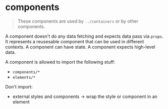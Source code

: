 # components

> These components are used by `../containers` or by other components.

A component doesn't do any data fetching and expects data pass via `props`. It represents a reusesable component that can be used in different contexts. A component can have state. A component expects high-level data.

A component is allowed to import the following stuff:
* `components/*`
* `elements/*`

Don't import:
* external styles and components -> wrap the style or component in an element

